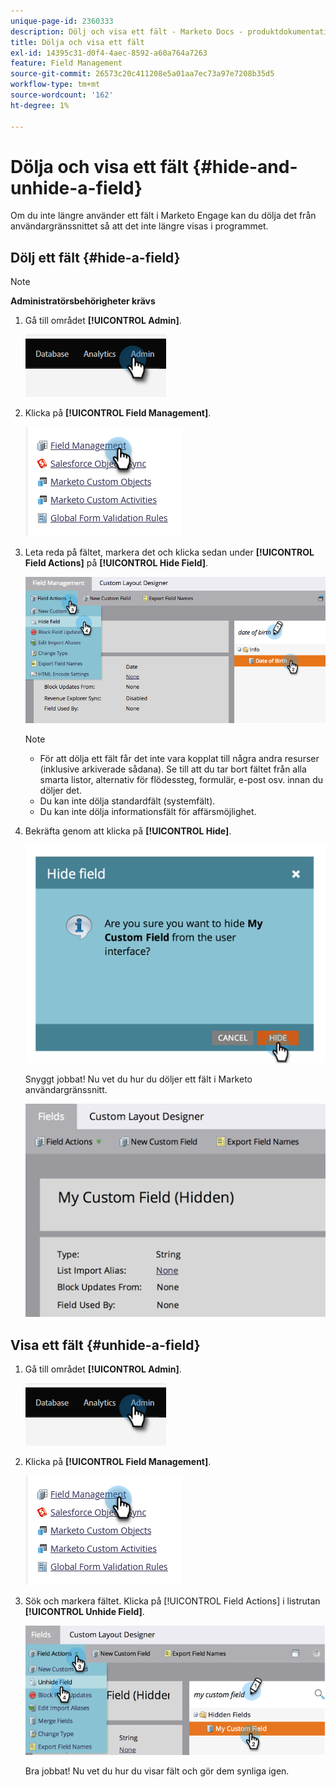 ```yaml
---
unique-page-id: 2360333
description: Dölj och visa ett fält - Marketo Docs - produktdokumentation
title: Dölja och visa ett fält
exl-id: 14395c31-d0f4-4aec-8592-a60a764a7263
feature: Field Management
source-git-commit: 26573c20c411208e5a01aa7ec73a97e7208b35d5
workflow-type: tm+mt
source-wordcount: '162'
ht-degree: 1%

---
```


# Dölja och visa ett fält {#hide-and-unhide-a-field}

Om du inte längre använder ett fält i Marketo Engage kan du dölja det från användargränssnittet så att det inte längre visas i programmet.

## Dölj ett fält {#hide-a-field}

>[!NOTE]
>
>**Administratörsbehörigheter krävs**

1. Gå till området **[!UICONTROL Admin]**.

   ![](assets/hide-and-unhide-a-field-1.png)

1. Klicka på **[!UICONTROL Field Management]**.

   ![](assets/hide-and-unhide-a-field-2.png)

1. Leta reda på fältet, markera det och klicka sedan under **[!UICONTROL Field Actions]** på **[!UICONTROL Hide Field]**.

   ![](assets/hide-and-unhide-a-field-3.png)

   >[!NOTE]
   >
   >* För att dölja ett fält får det inte vara kopplat till några andra resurser (inklusive arkiverade sådana). Se till att du tar bort fältet från alla smarta listor, alternativ för flödessteg, formulär, e-post osv. innan du döljer det.
   >* Du kan inte dölja standardfält (systemfält).
   >* Du kan inte dölja informationsfält för affärsmöjlighet.

1. Bekräfta genom att klicka på **[!UICONTROL Hide]**.

   ![](assets/hide-and-unhide-a-field-4.png)

   Snyggt jobbat! Nu vet du hur du döljer ett fält i Marketo användargränssnitt.

   ![](assets/hide-and-unhide-a-field-5.png)

## Visa ett fält {#unhide-a-field}

1. Gå till området **[!UICONTROL Admin]**.

   ![](assets/hide-and-unhide-a-field-6.png)

1. Klicka på **[!UICONTROL Field Management]**.

   ![](assets/hide-and-unhide-a-field-7.png)

1. Sök och markera fältet. Klicka på [!UICONTROL Field Actions] i listrutan **[!UICONTROL Unhide Field]**.

   ![](assets/hide-and-unhide-a-field-8.png)

   Bra jobbat! Nu vet du hur du visar fält och gör dem synliga igen.
